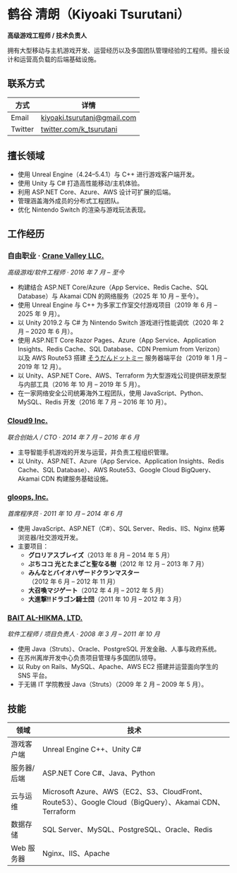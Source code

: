 # 鹤谷 清朗（Kiyoaki Tsurutani）

**高级游戏工程师 / 技术负责人**

拥有大型移动与主机游戏开发、运营经历以及多国团队管理经验的工程师。擅长设计和运营高负载的后端基础设施。

## 联系方式

| 方式 | 详情 |
| --- | --- |
| Email | [kiyoaki.tsurutani@gmail.com](mailto:kiyoaki.tsurutani@gmail.com) |
| Twitter | [twitter.com/k_tsurutani](https://twitter.com/k_tsurutani) |

## 擅长领域

- 使用 Unreal Engine（4.24–5.4.1）与 C++ 进行游戏客户端开发。
- 使用 Unity 与 C# 打造高性能移动/主机体验。
- 利用 ASP.NET Core、Azure、AWS 设计可扩展的后端。
- 管理涵盖海外成员的分布式工程团队。
- 优化 Nintendo Switch 的渲染与游戏玩法表现。

## 工作经历

### 自由职业 · [Crane Valley LLC.](https://www.crane-valley.co.jp/)
*高级游戏/软件工程师 · 2016 年 7 月 – 至今*

- 构建结合 ASP.NET Core/Azure（App Service、Redis Cache、SQL Database）与 Akamai CDN 的网络服务（2025 年 10 月 – 至今）。
- 使用 Unreal Engine 与 C++ 为多家工作室交付游戏项目（2019 年 6 月 – 2025 年 9 月）。
- 以 Unity 2019.2 与 C# 为 Nintendo Switch 游戏进行性能调优（2020 年 2 月 – 2020 年 6 月）。
- 使用 ASP.NET Core Razor Pages、Azure（App Service、Application Insights、Redis Cache、SQL Database、CDN Premium from Verizon）以及 AWS Route53 搭建 [そうだんドットミー](https://www.google.com/search?q=%E3%81%9D%E3%81%86%E3%81%A0%E3%82%93%E3%83%89%E3%83%83%E3%83%88%E3%83%9F%E3%83%BC) 服务器端平台（2019 年 1 月 – 2019 年 12 月）。
- 以 Unity、ASP.NET Core、AWS、Terraform 为大型游戏公司提供研发原型与内部工具（2016 年 10 月 – 2019 年 5 月）。
- 在一家网络安全公司统筹海外工程团队，使用 JavaScript、Python、MySQL、Redis 开发（2016 年 7 月 – 2016 年 10 月）。

### [Cloud9 Inc.](https://cloud9-plus.com/)
*联合创始人 / CTO · 2014 年 7 月 – 2016 年 6 月*

- 主导智能手机游戏的开发与运营，并负责工程组织管理。
- 以 Unity、ASP.NET、Azure（App Service、Application Insights、Redis Cache、SQL Database）、AWS Route53、Google Cloud BigQuery、Akamai CDN 构建服务基础设施。

### [gloops, Inc.](https://www.google.com/search?q=gloops)
*首席程序员 · 2011 年 10 月 – 2014 年 6 月*

- 使用 JavaScript、ASP.NET（C#）、SQL Server、Redis、IIS、Nginx 统筹浏览器/社交游戏开发。
- 主要项目：
  - **グロリアスブレイズ**（2013 年 8 月 – 2014 年 5 月）
  - **ぷちココ 光とたまごと聖なる樹**（2012 年 12 月 – 2013 年 7 月）
  - **みんなとバイオハザードクランマスター**（2012 年 6 月 – 2012 年 11 月）
  - **大召喚マジゲート**（2012 年 4 月 – 2012 年 5 月）
  - **大進撃!!ドラゴン騎士団**（2011 年 10 月 – 2012 年 3 月）

### [BAIT AL-HIKMA, LTD.](https://www.bai.co.jp/)
*软件工程师 / 项目负责人 · 2008 年 3 月 – 2011 年 10 月*

- 使用 Java（Struts）、Oracle、PostgreSQL 开发金融、人事与政府系统。
- 在苏州离岸开发中心负责项目管理与多国团队领导。
- 以 Ruby on Rails、MySQL、Apache、AWS EC2 搭建并运营面向学生的 SNS 平台。
- 于无锡 IT 学院教授 Java（Struts）（2009 年 2 月 – 2009 年 5 月）。

## 技能

| 领域 | 技术 |
| --- | --- |
| 游戏客户端 | Unreal Engine C++、Unity C# |
| 服务器/后端 | ASP.NET Core C#、Java、Python |
| 云与运维 | Microsoft Azure、AWS（EC2、S3、CloudFront、Route53）、Google Cloud（BigQuery）、Akamai CDN、Terraform |
| 数据存储 | SQL Server、MySQL、PostgreSQL、Oracle、Redis |
| Web 服务器 | Nginx、IIS、Apache |
